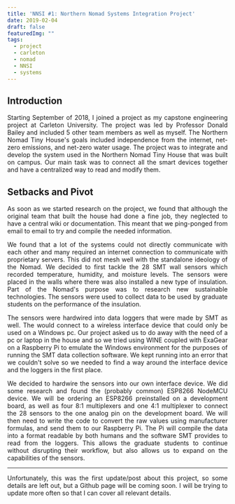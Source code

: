 ```yaml
---
title: 'NNSI #1: Northern Nomad Systems Integration Project'
date: 2019-02-04
draft: false
featuredImg: ""
tags: 
  - project
  - carleton
  - nomad
  - NNSI
  - systems
---
```


<DIV align="justify">

## Introduction

Starting September of 2018, I joined a project as my capstone engineering project at Carleton University. The project was led by Professor Donald Bailey and included 5 other team members as well as myself. The Northern Nomad Tiny House's goals included independence from the internet, net-zero emissions, and net-zero water usage. The project was to integrate and develop the system used in the Northern Nomad Tiny House that was built on campus. Our main task was to connect all the smart devices together and have a centralized way to read and modify them.

## Setbacks and Pivot

As soon as we started research on the project, we found that although the original team that built the house had done a fine job, they neglected to have a central wiki or documentation. This meant that we ping-ponged from email to email to try and compile the needed information.

We found that a lot of the systems could not directly communicate with each other and many required an internet connection to communicate with proprietary servers. This did not mesh well with the standalone ideology of the Nomad. We decided to first tackle the 28 SMT wall sensors which recorded temperature, humidity, and moisture levels. The sensors were placed in the walls where there was also installed a new type of insulation. Part of the Nomad's purpose was to research new sustainable technologies. The sensors were used to collect data to be used by graduate students on the performance of the insulation.

The sensors were hardwired into data loggers that were made by SMT as well. The would connect to a wireless interface device that could only be used on a Windows pc. Our project asked us to do away with the need of a pc or laptop in the house and so we tried using WINE coupled with ExaGear on a Raspberry Pi to emulate the Windows environment for the purposes of running the SMT data collection software. We kept running into an error that we couldn't solve so we needed to find a way around the interface device and the loggers in the first place.

We decided to hardwire the sensors into our own interface device. We did some research and found the (probably common) ESP8266 NodeMCU device. We will be ordering an ESP8266 preinstalled on a development board, as well as four 8:1 multiplexers and one 4:1 multiplexer to connect the 28 sensors to the one analog pin on the development board. We will then need to write the code to convert the raw values using manufacturer formulas, and send them to our Raspberry Pi. The Pi will compile the data into a format readable by both humans and the software SMT provides to read from the loggers. This allows the graduate students to continue without disrupting their workflow, but also allows us to expand on the capabilities of the sensors.

---

Unfortunately, this was the first update/post about this project, so some details are left out, but a Github page will be coming soon. I will be trying to update more often so that I can cover all relevant details.

</DIV>